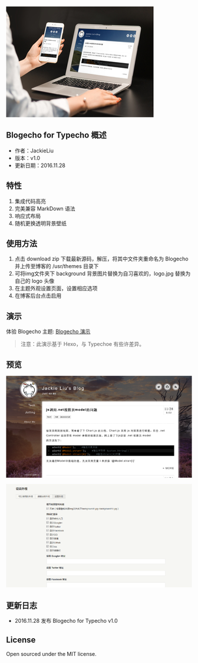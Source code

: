 ![image](githubimg/blogecho.jpg)
## Blogecho for Typecho 概述
- 作者：JackieLiu
- 版本：v1.0
- 更新日期：2016.11.28

## 特性
 1. 集成代码高亮
 2. 完美兼容 MarkDown 语法
 3. 响应式布局
 4. 随机更换透明背景壁纸

## 使用方法
1. 点击 download zip 下载最新源码，解压，将其中文件夹重命名为 Blogecho 并上传至博客的 /usr/themes 目录下
2. 可将img文件夹下 background 背景图片替换为自习喜欢的，logo.jpg 替换为自己的 logo 头像
3. 在主题外观设置页面，设置相应选项
4. 在博客后台点击启用

## 演示
体验 Blogecho 主题: [Blogecho 演示](https://jackieliu.win)
> 注意：此演示基于 Hexo，与 Typechoe 有些许差异。

## 预览
![image](githubimg/blogecho2.png)

![image](githubimg/blogechoForTypechoSetup.png)
## 更新日志
- 2016.11.28  发布 Blogecho for Typecho v1.0

## License
Open sourced under the MIT license.


